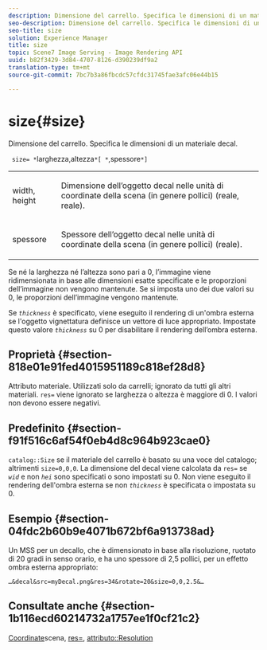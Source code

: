 ```yaml
---
description: Dimensione del carrello. Specifica le dimensioni di un materiale decal.
seo-description: Dimensione del carrello. Specifica le dimensioni di un materiale decal.
seo-title: size
solution: Experience Manager
title: size
topic: Scene7 Image Serving - Image Rendering API
uuid: b82f3429-3d84-4707-8126-d390239df9a2
translation-type: tm+mt
source-git-commit: 7bc7b3a86fbcdc57cfdc31745fae3afc06e44b15

---
```



# size{#size}

Dimensione del carrello. Specifica le dimensioni di un materiale decal.

` size= *`larghezza,altezza`*[ *`,spessore`*]`

<table id="simpletable_00B1226F3B8B49D895D1269AB03D5043"> 
 <tr class="strow"> 
  <td class="stentry"> <p> <span class="varname"> width, height </span> </p> </td> 
  <td class="stentry"> <p>Dimensione dell’oggetto decal nelle unità di coordinate della scena (in genere pollici) (reale, reale). </p> </td> 
 </tr> 
 <tr class="strow"> 
  <td class="stentry"> <p> <span class="varname"> spessore </span> </p> </td> 
  <td class="stentry"> <p>Spessore dell’oggetto decal nelle unità di coordinate della scena (in genere pollici) (reale). </p> </td> 
 </tr> 
</table>

Se né la larghezza né l’altezza sono pari a 0, l’immagine viene ridimensionata in base alle dimensioni esatte specificate e le proporzioni dell’immagine non vengono mantenute. Se si imposta uno dei due valori su 0, le proporzioni dell’immagine vengono mantenute.

Se *`thickness`* è specificato, viene eseguito il rendering di un&#39;ombra esterna se l&#39;oggetto vignettatura definisce un vettore di luce appropriato. Impostate questo valore *`thickness`* su 0 per disabilitare il rendering dell’ombra esterna.

## Proprietà {#section-818e01e91fed4015951189c818ef28d8}

Attributo materiale. Utilizzati solo da carrelli; ignorato da tutti gli altri materiali. `res=` viene ignorato se larghezza o altezza è maggiore di 0. I valori non devono essere negativi.

## Predefinito {#section-f91f516c6af54f0eb4d8c964b923cae0}

`catalog::Size` se il materiale del carrello è basato su una voce del catalogo; altrimenti `size=0,0,0`. La dimensione del decal viene calcolata da `res=` se *`wid`* e non *`hei`* sono specificati o sono impostati su 0. Non viene eseguito il rendering dell&#39;ombra esterna se non *`thickness`* è specificata o impostata su 0.

## Esempio {#section-04fdc2b60b9e4071b672bf6a913738ad}

Un MSS per un decallo, che è dimensionato in base alla risoluzione, ruotato di 20 gradi in senso orario, e ha uno spessore di 2,5 pollici, per un effetto ombra esterna appropriato:

`…&decal&src=myDecal.png&res=34&rotate=20&size=0,0,2.5&…`

## Consultate anche {#section-1b116ecd60214732a1757ee1f0cf21c2}

[Coordinate](../../../../../ir-api/http-protocol/image-rendering-api-ref/c-ir-http-protocol-ref/c-ir-http-protocol-syntax-and-features/c-ir-vignettes/c-ir-scene-coordinates.md#concept-528507024fa640b19a2631357febf7f1)scena, [res=](../../../../../ir-api/http-protocol/image-rendering-api-ref/c-ir-http-protocol-ref/c-ir-http-protocol-command-reference/r-ir-res.md#reference-0ad9de8887144c83a6db97b4994f7c04), [attributo::Resolution](../../../../../ir-api/material-cat/image-rendering-api-ref/c-ir-material-catalog/c-ir-attributes-reference/r-ir-resolution.md#reference-09fe14e6bfbf4db6b7f4369fffecc806)
